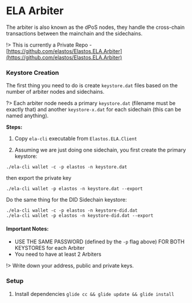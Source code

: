 
# ELA Arbiter

The arbiter is also known as the dPoS nodes, they handle the cross-chain transactions between the mainchain and the sidechains.

!> This is currently a Private Repo - [https://github.com/elastos/Elastos.ELA.Arbiter](https://github.com/elastos/Elastos.ELA.Arbiter)

### Keystore Creation

The first thing you need to do is create `keystore.dat` files based on the number of arbiter nodes and sidechains.

?> Each arbiter node needs a primary `keystore.dat` (filename must be exactly that) and another `keystore-x.dat` for each sidechain (this can be named anything).

**Steps:**

1. Copy `ela-cli` executable from `Elastos.ELA.Client`

2. Assuming we are just doing one sidechain, you first create the primary keystore:

`./ela-cli wallet -c -p elastos -n keystore.dat`

then export the private key

`./ela-cli wallet -p elastos -n keystore.dat --export`

Do the same thing for the DID Sidechain keystore:

```
./ela-cli wallet -c -p elastos -n keystore-did.dat
./ela-cli wallet -p elastos -n keystore-did.dat --export
```

#### Important Notes:

- USE THE SAME PASSWORD (defined by the `-p` flag above) FOR BOTH KEYSTORES for each Arbiter
- You need to have at least 2 Arbiters


!> Write down your address, public and private keys.



### Setup

1. Install dependencies `glide cc && glide update && glide install`

